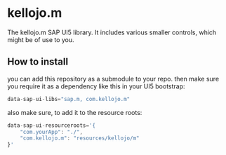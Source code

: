 # kellojo.m
The kellojo.m SAP UI5 library.
It includes various smaller controls, which might be of use to you.


## How to install
you can add this repository as a submodule to your repo.
then make sure you require it as a dependency like this in your UI5 bootstrap:
```javascript
data-sap-ui-libs="sap.m, com.kellojo.m"
```

also make sure, to add it to the resource roots:
```javascript
data-sap-ui-resourceroots='{
    "com.yourApp": "./",
    "com.kellojo.m": "resources/kellojo/m"
}'
```
